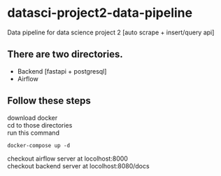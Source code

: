 # datasci-project2-data-pipeline
Data pipeline for data science project 2 [auto scrape + insert/query api]

## There are two directories.
- Backend [fastapi + postgresql]
- Airflow

## Follow these steps
download docker <br>
cd to those directories <br>
run this command <br>
```
docker-compose up -d
```
checkout airflow server at locolhost:8000 <br>
checkout backend server at locolhost:8080/docs
